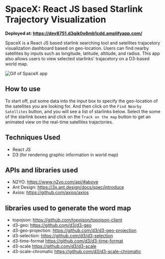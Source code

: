 # SpaceX: React JS based Starlink Trajectory Visualization 
**Deployed at: https://dev8751.d3qik0o8mb1cdd.amplifyapp.com/**

SpaceX is a React JS based starlink searching tool and satellites trajacetory visualization dashboard based on geo-location. Users can find nearby satellites by inputs such as longitude, latitude, altitude, and radius. This app also allows users to view selected starlinks' trajacetory on a D3-based world map. 

![Gif of SpaceX app](./src/assets/gif/spacexapp.gif)

## How to use
To start off, put some data into the input box to specify the geo-location of the satellites you are looking for. And then click on the `Find Nearby Satellites` button, and you will see a list of starlinks below. Select the some of the starlink boxes and click on the `Track on the map` button to get an animated view on the real-time satellites trajactories.

## Techniques Used
* React JS
* D3 (for rendering graphic information in world map)

## APIs and libraries used
* N2YO: https://www.n2yo.com/api/#above 
* Ant Design: https://3x.ant.design/docs/spec/introduce 
* Axios: https://github.com/axios/axios 

## libraries used to generate the word map
* topojson:  https://github.com/topojson/topojson-client 
* d3-geo: https://github.com/d3/d3-geo 
* d3-geo-projection: https://github.com/d3/d3-geo-projection 
* d3-selection: https://github.com/d3/d3-selection 
* d3-time-format https://github.com/d3/d3-time-format
* d3-scale https://github.com/d3/d3-scale 
* d3-scale-chromatic https://github.com/d3/d3-scale-chromatic 

